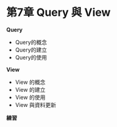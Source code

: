 # 第7章 Query 與 View

**Query**

* Query的概念
* Query的建立
* Query的使用

**View**

* View 的概念
* View 的建立
* View 的使用
* View 與資料更新

**練習**

